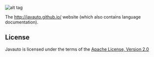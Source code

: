 ![alt tag](https://cloud.githubusercontent.com/assets/3797402/12898899/c04d2f5c-ce8d-11e5-96ad-0d35c37a9f9a.png)

The  http://javauto.github.io/ website (which also contains language documentation).


## License

Javauto is licensed under the terms of the [Apache License, Version 2.0](http://www.apache.org/licenses/LICENSE-2.0.html)



